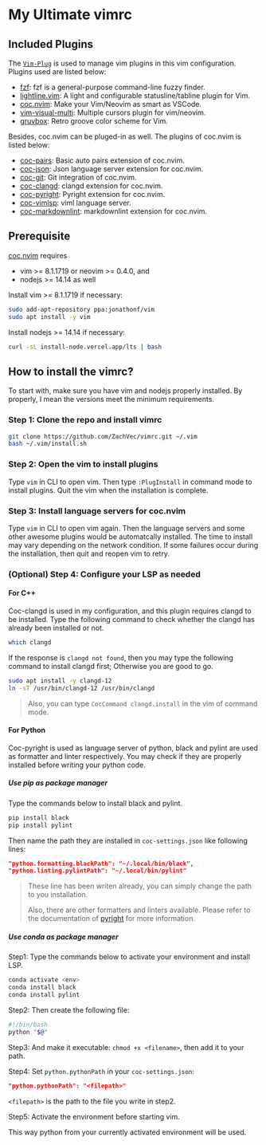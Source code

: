 # My Ultimate vimrc

## Included Plugins

The [`Vim-Plug`](https://github.com/junegunn/vim-plug)
is used to manage vim plugins in this vim configuration.
Plugins used are listed below:

- [fzf](https://github.com/junegunn/fzf):
  fzf is a general-purpose command-line fuzzy finder.
- [lightline.vim](https://github.com/itchyny/lightline.vim):
  A light and configurable statusline/tabline plugin for Vim.
- [coc.nvim](https://github.com/neoclide/coc.nvim):
  Make your Vim/Neovim as smart as VSCode.
- [vim-visual-multi](https://github.com/mg979/vim-visual-multi):
  Multiple cursors plugin for vim/neovim.
- [gruvbox](https://github.com/morhetz/gruvbox):
  Retro groove color scheme for Vim.

Besides, coc.nvim can be pluged-in as well. The plugins of coc.nvim is listed below:

- [coc-pairs](https://github.com/neoclide/coc-pairs):
  Basic auto pairs extension of coc.nvim.
- [coc-json](https://github.com/neoclide/coc-json):
  Json language server extension for coc.nvim.
- [coc-git](https://github.com/neoclide/coc-git):
  Git integration of coc.nvim.
- [coc-clangd](https://github.com/clangd/coc-clangd):
  clangd extension for coc.nvim.
- [coc-pyright](https://github.com/fannheyward/coc-pyright):
  Pyright extension for coc.nvim.
- [coc-vimlsp](https://github.com/iamcco/coc-vimlsp):
  viml language server.
- [coc-markdownlint](https://github.com/fannheyward/coc-markdownlint):
  markdownlint extension for coc.nvim.

## Prerequisite

[coc.nvim](https://github.com/neoclide/coc.nvim#quick-start) requires

- vim >= 8.1.1719 or neovim >= 0.4.0, and
- nodejs >= 14.14 as well

Install vim >= 8.1.1719 if necessary:

```bash
sudo add-apt-repository ppa:jonathonf/vim
sudo apt install -y vim
```

Install nodejs >= 14.14 if necessary:

```bash
curl -sL install-node.vercel.app/lts | bash
```

## How to install the vimrc?

To start with, make sure you have vim and nodejs properly installed.
By properly, I mean the versions meet the minimum requirements.

### Step 1: Clone the repo and install vimrc

```bash
git clone https://github.com/ZachVec/vimrc.git ~/.vim
bash ~/.vim/install.sh
```

### Step 2: Open the vim to install plugins

Type `vim` in CLI to open vim.
Then type `:PlugInstall` in command mode to install plugins.
Quit the vim when the installation is complete.

### Step 3: Install language servers for coc.nvim

Type `vim` in CLI to open vim again. Then the language servers and some
other awesome plugins would be automatcally installed.
The time to install may vary depending on the network condition.
If some failures occur during the installation, then quit
and reopen vim to retry.

### (Optional) Step 4: Configure your LSP as needed

#### For C++

Coc-clangd is used in my configuration, and this plugin requires
clangd to be installed. Type the following command to check whether
the clangd has already been installed or not.

```bash
which clangd
```

If the response is `clangd not found`, then you may type the following
command to install clangd first; Otherwise you are good to go.

```bash
sudo apt install -y clangd-12
ln -sT /usr/bin/clangd-12 /usr/bin/clangd
```

> Also, you can type `CocCommand clangd.install` in the vim of command mode.

#### For Python

Coc-pyright is used as language server of python, black and pylint are used
as formatter and linter respectively. You may check if they are properly installed
before writing your python code.

##### Use pip as package manager

Type the commands below to install black and pylint.

```bash
pip install black
pip install pylint
```

Then name the path they are installed in `coc-settings.json` like following lines:

```json
"python.formatting.blackPath": "~/.local/bin/black",
"python.linting.pylintPath": "~/.local/bin/pylint"
```

> These line has been writen already, you can simply change the path to you installation.
>
> Also, there are other formatters and linters available. Please refer to the documentation
> of [pyright](https://github.com/fannheyward/coc-pyright) for more information.

##### Use conda as package manager

Step1: Type the commands below to activate your environment and install LSP.

```bash
conda activate <env>
conda install black
conda install pylint
```

Step2: Then create the following file:

```bash
#!/bin/bash
python "$@"
```

Step3: And make it executable: `chmod +x <filename>`, then add it to your path.

Step4: Set `python.pythonPath` in your `coc-settings.json`:

```json
"python.pythonPath": "<filepath>"
```

`<filepath>` is the path to the file you write in step2.

Step5: Activate the environment before starting vim.

This way python from your currently activated environment will be used.

